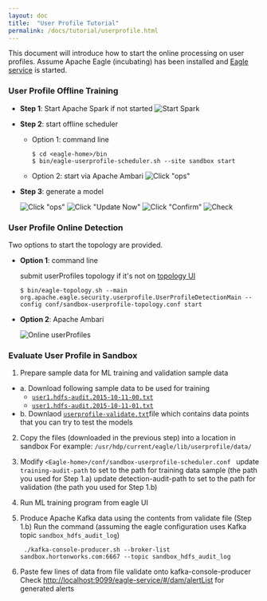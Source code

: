 ```yaml
---
layout: doc
title:  "User Profile Tutorial"
permalink: /docs/tutorial/userprofile.html
---
```

This document will introduce how to start the online processing on user profiles. Assume Apache Eagle (incubating) has been installed and [Eagle service](http://sandbox.hortonworks.com:9099/eagle-service)
is started.

### User Profile Offline Training

* **Step 1**: Start Apache Spark if not started
![Start Spark](/images/docs/start-spark.png)

* **Step 2**: start offline scheduler

	* Option 1: command line

	      $ cd <eagle-home>/bin
	      $ bin/eagle-userprofile-scheduler.sh --site sandbox start

	* Option 2: start via Apache Ambari
	![Click "ops"](/images/docs/offline-userprofile.png)

* **Step 3**: generate a model

	![Click "ops"](/images/docs/userProfile1.png)
	![Click "Update Now"](/images/docs/userProfile2.png)
	![Click "Confirm"](/images/docs/userProfile3.png)
	![Check](/images/docs/userprofile4.png)

### User Profile Online Detection

Two options to start the topology are provided.

* **Option 1**: command line

	submit userProfiles topology if it's not on [topology UI](http://sandbox.hortonworks.com:8744)

      $ bin/eagle-topology.sh --main org.apache.eagle.security.userprofile.UserProfileDetectionMain --config conf/sandbox-userprofile-topology.conf start

* **Option 2**: Apache Ambari
	
	![Online userProfiles](/images/docs/online-userprofile.png)

### Evaluate User Profile in Sandbox

1. Prepare sample data for ML training and validation sample data
* a. Download following sample data to be used for training 
	* [`user1.hdfs-audit.2015-10-11-00.txt`](/data/user1.hdfs-audit.2015-10-11-00.txt) 
	* [`user1.hdfs-audit.2015-10-11-01.txt`](/data/user1.hdfs-audit.2015-10-11-01.txt)
* b. Downlaod [`userprofile-validate.txt`](/data/userprofile-validate.txt)file which contains data points that you can try to test the models

2. Copy the files (downloaded in the previous step) into a location in sandbox 
For example: `/usr/hdp/current/eagle/lib/userprofile/data/`
3. Modify `<Eagle-home>/conf/sandbox-userprofile-scheduler.conf `
update `training-audit-path` to set to the path for training data sample (the path you used for Step 1.a)
update detection-audit-path to set to the path for validation (the path you used for Step 1.b)
4. Run ML training program from eagle UI
5. Produce Apache Kafka data using the contents from validate file (Step 1.b)
Run the command (assuming the eagle configuration uses Kafka topic `sandbox_hdfs_audit_log`) 

		./kafka-console-producer.sh --broker-list sandbox.hortonworks.com:6667 --topic sandbox_hdfs_audit_log

6. Paste few lines of data from file validate onto kafka-console-producer 
Check [http://localhost:9099/eagle-service/#/dam/alertList](http://localhost:9099/eagle-service/#/dam/alertList) for generated alerts 
